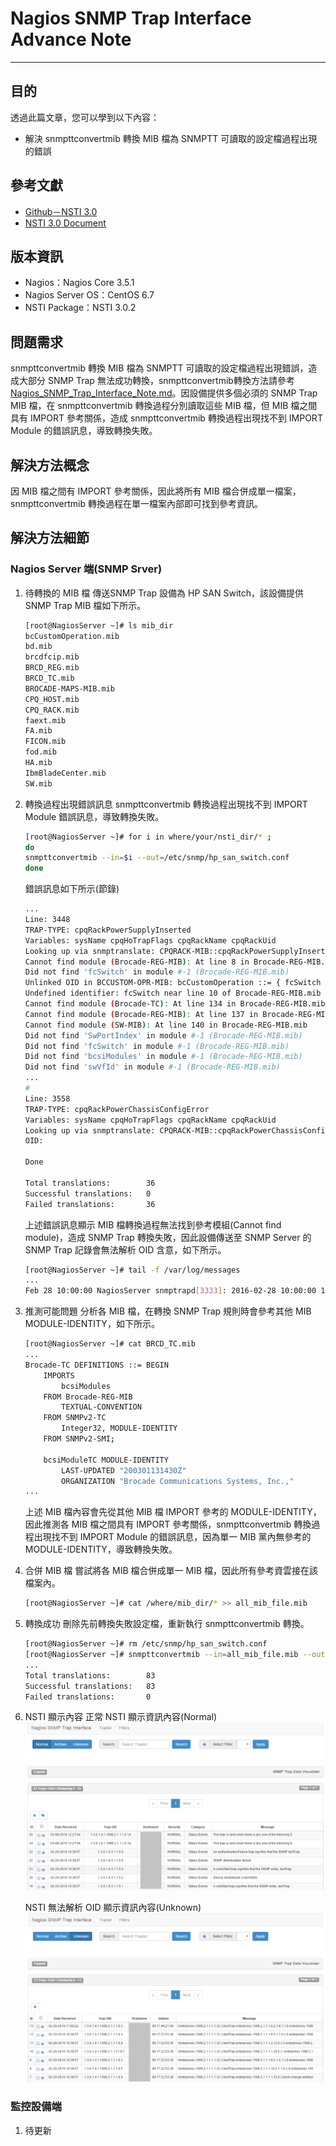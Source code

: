# Nagios SNMP Trap Interface Advance Note
---

## 目的
透過此篇文章，您可以學到以下內容：
* 解決 snmpttconvertmib 轉換 MIB 檔為 SNMPTT 可讀取的設定檔過程出現的錯誤

## 參考文獻
* [Github－NSTI 3.0](https://github.com/NagiosEnterprises/nsti)
* [NSTI 3.0 Document](https://nagiosenterprises.github.io/nsti/index.html)


## 版本資訊
* Nagios：Nagios Core 3.5.1
* Nagios Server OS：CentOS 6.7
* NSTI Package：NSTI 3.0.2

## 問題需求
snmpttconvertmib 轉換 MIB 檔為 SNMPTT 可讀取的設定檔過程出現錯誤，造成大部分 SNMP Trap 無法成功轉換，snmpttconvertmib轉換方法請參考[Nagios_SNMP_Trap_Interface_Note.md](https://github.com/colorbook/nagios_tips/blob/master/note/Nagios_SNMP_Trap_Interface_Note.md#nagios-server-端snmp-srver)。因設備提供多個必須的 SNMP Trap MIB 檔，在 snmpttconvertmib 轉換過程分別讀取這些 MIB 檔，但 MIB 檔之間具有 IMPORT 參考關係，造成 snmpttconvertmib 轉換過程出現找不到 IMPORT Module 的錯誤訊息，導致轉換失敗。

## 解決方法概念
因 MIB 檔之間有 IMPORT 參考關係，因此將所有 MIB 檔合併成單一檔案，snmpttconvertmib 轉換過程在單一檔案內部即可找到參考資訊。

## 解決方法細節
### Nagios Server 端(SNMP Srver)
1. 待轉換的 MIB 檔
	傳送SNMP Trap 設備為 HP SAN Switch，該設備提供 SNMP Trap MIB 檔如下所示。
    ```bash
    [root@NagiosServer ~]# ls mib_dir
    bcCustomOperation.mib
	bd.mib
	brcdfcip.mib
	BRCD_REG.mib
	BRCD_TC.mib
	BROCADE-MAPS-MIB.mib
	CPQ_HOST.mib
	CPQ_RACK.mib
	faext.mib
	FA.mib
	FICON.mib
	fod.mib
	HA.mib
	IbmBladeCenter.mib
	SW.mib
    ```

2. 轉換過程出現錯誤訊息
	snmpttconvertmib 轉換過程出現找不到 IMPORT Module 錯誤訊息，導致轉換失敗。
    ```bash
    [root@NagiosServer ~]# for i in where/your/nsti_dir/* ;
    do
    snmpttconvertmib --in=$i --out=/etc/snmp/hp_san_switch.conf
    done
    ```
    錯誤訊息如下所示(節錄)
    ```bash
    ...
    Line: 3448
	TRAP-TYPE: cpqRackPowerSupplyInserted
	Variables: sysName cpqHoTrapFlags cpqRackName cpqRackUid
	Looking up via snmptranslate: CPQRACK-MIB::cpqRackPowerSupplyInserted
	Cannot find module (Brocade-REG-MIB): At line 8 in Brocade-REG-MIB.mib
	Did not find 'fcSwitch' in module #-1 (Brocade-REG-MIB.mib)
	Unlinked OID in BCCUSTOM-OPR-MIB: bcCustomOperation ::= { fcSwitch 52 }
	Undefined identifier: fcSwitch near line 10 of Brocade-REG-MIB.mib
	Cannot find module (Brocade-TC): At line 134 in Brocade-REG-MIB.mib
	Cannot find module (Brocade-REG-MIB): At line 137 in Brocade-REG-MIB.mib
	Cannot find module (SW-MIB): At line 140 in Brocade-REG-MIB.mib
	Did not find 'SwPortIndex' in module #-1 (Brocade-REG-MIB.mib)
	Did not find 'fcSwitch' in module #-1 (Brocade-REG-MIB.mib)
	Did not find 'bcsiModules' in module #-1 (Brocade-REG-MIB.mib)
	Did not find 'swVfId' in module #-1 (Brocade-REG-MIB.mib)
    ...
    #
	Line: 3558
	TRAP-TYPE: cpqRackPowerChassisConfigError
	Variables: sysName cpqHoTrapFlags cpqRackName cpqRackUid
	Looking up via snmptranslate: CPQRACK-MIB::cpqRackPowerChassisConfigError
	OID:
	
	Done
	
	Total translations:        36
	Successful translations:   0
	Failed translations:       36
    ```
    上述錯誤訊息顯示 MIB 檔轉換過程無法找到參考模組(Cannot find module)，造成 SNMP Trap 轉換失敗，因此設備傳送至 SNMP Server 的 SNMP Trap 記錄會無法解析 OID 含意，如下所示。
    ```bash
    [root@NagiosServer ~]# tail -f /var/log/messages
    ...
    Feb 28 10:00:00 NagiosServer snmptrapd[3333]: 2016-02-28 10:00:00 10.1.1.2(via UDP: [10.1.1.2]:43567->[10.1.1.10]) TRAP, SNMP v1, community public#012#011.1.3.6.1.3.94 Enterprise Specific Trap (4) Uptime: 10 days, 22:00:00.03#012#011.1.3.6.1.4.1.1588.2.1.1.1.1.32 = STRING: "testTrap"#011.1.3.6.1.3.94.1.11.1.3.16.0.80.235.26.216.142.153.0.0.0.0.0.0.0.0.0 = INTEGER: 0#011.1.3.6.1.3.94.1.11.1.7.16.0.80.235.26.216.142.153.0.0.0.0.0.0.0.0.0 = INTEGER: 2#011.1.3.6.1.3.94.1.11.1.8.16.0.80.235.26.216.142.153.0.0.0.0.0.0.0.0.0 = OID: .0.0#011.1.3.6.1.3.94.1.11.1.9.16.0.80.235.26.216.142.153.0.0.0.0.0.0.0.0.0 = STRING: " "
    ```
    
3. 推測可能問題
	分析各 MIB 檔，在轉換 SNMP Trap 規則時會參考其他 MIB MODULE-IDENTITY，如下所示。
    ```bash
    [root@NagiosServer ~]# cat BRCD_TC.mib
    ...
	Brocade-TC DEFINITIONS ::= BEGIN
    	IMPORTS
        	bcsiModules
      	FROM Brocade-REG-MIB
        	TEXTUAL-CONVENTION
      	FROM SNMPv2-TC
        	Integer32, MODULE-IDENTITY
      	FROM SNMPv2-SMI;

  		bcsiModuleTC MODULE-IDENTITY
    		LAST-UPDATED "200301131430Z"
    		ORGANIZATION "Brocade Communications Systems, Inc.,"
	...
    ```
    上述 MIB 檔內容會先從其他 MIB 檔 IMPORT 參考的 MODULE-IDENTITY，因此推測各 MIB 檔之間具有 IMPORT 參考關係，snmpttconvertmib 轉換過程出現找不到 IMPORT Module 的錯誤訊息，因為單一 MIB 黨內無參考的MODULE-IDENTITY，導致轉換失敗。
    
4. 合併 MIB 檔
	嘗試將各 MIB 檔合併成單一 MIB 檔，因此所有參考資雲接在該檔案內。
    ```bash
    [root@NagiosServer ~]# cat /where/mib_dir/* >> all_mib_file.mib
    ```
5. 轉換成功
	刪除先前轉換失敗設定檔，重新執行 snmpttconvertmib 轉換。
    ```bash
    [root@NagiosServer ~]# rm /etc/snmp/hp_san_switch.conf
    [root@NagiosServer ~]# snmpttconvertmib --in=all_mib_file.mib --out=/etc/snmp/hp_san_switch.conf
    ...
	Total translations:        83
	Successful translations:   83
	Failed translations:       0
    ```

6. NSTI 顯示內容
	正常 NSTI 顯示資訊內容(Normal)
    ![NSTI_Normal_Logs](../Picture_Nagios/NSTI_Normal_Logs.png)
    
    NSTI 無法解析 OID 顯示資訊內容(Unknown)
    ![NSTI_Normal_Logs](../Picture_Nagios/NSTI_Unknown_Logs.png)

### 監控設備端
1. 待更新
